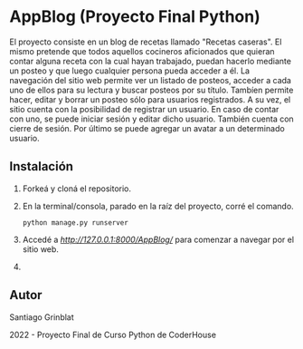 # AppBlog (Proyecto Final Python)

El proyecto consiste en un blog de recetas llamado "Recetas caseras". El mismo pretende que todos aquellos cocineros aficionados que quieran contar alguna receta con la cual hayan trabajado, puedan hacerlo mediante un posteo y que luego cualquier persona pueda acceder a él.
La navegación del sitio web permite ver un listado de posteos, acceder a cada uno de ellos para su lectura y buscar posteos por su título. Tambíen permite hacer, editar y borrar un posteo sólo para usuarios registrados.
A su vez, el sitio cuenta con la posibilidad de registrar un usuario. En caso de contar con uno, se puede iniciar sesión y editar dicho usuario. También cuenta con cierre de sesión.
Por último se puede agregar un avatar a un determinado usuario.

## Instalación

1. Forkeá y cloná el repositorio.

2. En la terminal/consola, parado en la raíz del proyecto, corré el comando.

   ```
   python manage.py runserver
   ```

3. Accedé a *http://127.0.0.1:8000/AppBlog/* para comenzar a navegar por el sitio web.

4. 


## Autor

Santiago Grinblat

2022 - Proyecto Final de Curso Python de CoderHouse
